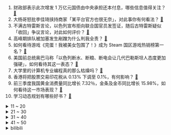 1. 财政部表示此次增发 1 万亿元国债由中央承担还本付息，哪些信息值得关注？ [:link:](https://www.zhihu.com/question/627742163)
2. 大杨哥怒批李佳琦挟持商家「某平台官方也很无奈」，对此事你有何看法？ [:link:](https://www.zhihu.com/question/627727252)
3. 不满古特雷斯言论，以色列宣布拒向联合国官员发签证，随后古特雷斯疑似「收回」争议言论，对此如何评价？ [:link:](https://www.zhihu.com/question/627773786)
4. 高峰期排队被加塞发生剐蹭为什么判我全责？ [:link:](https://www.zhihu.com/question/627401861)
5. 如何看待游戏《完蛋！我被美女包围了！》成为 Steam 国区游戏热销榜第一名？ [:link:](https://www.zhihu.com/question/627493942)
6. 美国前总统奥巴马称「以色列断水、断粮、断电会让几代巴勒斯坦人态度更加强硬」，如何看待其这一表态？ [:link:](https://www.zhihu.com/question/627564727)
7. 大学里的计算机专业编程真的那么枯燥吗？ [:link:](https://www.zhihu.com/question/331375711)
8. 香港将把股票交易印花税从 0.13% 下调至 0.1%，有何影响？ [:link:](https://www.zhihu.com/question/627725529)
9. 前三季度我国黄金消费量同比增长 7.32％，金条及金币同比增长 15.98%，如何看待这一市场表现？ [:link:](https://www.zhihu.com/question/627713882)
10. 学习动态规划有哪些好书？ [:link:](https://www.zhihu.com/question/38213967)
<details>
<summary>11 ~ 20</summary>

11. 京东采销喊话李佳琦，称产品因售价低于直播间收律师函索赔，该事件的具体情况是什么？ [:link:](https://www.zhihu.com/question/627554145)
12. 一个双非二本考研到 211  985 名校现实吗？ [:link:](https://www.zhihu.com/question/438984653)
13. 2023年下半年预算十五万左右家用SUV汽车有什么推荐？ [:link:](https://www.zhihu.com/question/609174132)
14. 如何评价10月25日发布的骁龙8Gen3处理器？ [:link:](https://www.zhihu.com/question/627694406)
15. 当你老了，你想要一个怎样的生活？ [:link:](https://www.zhihu.com/question/626036920)
16. 当年你们班第一名和最后一名的人都在干吗？ [:link:](https://www.zhihu.com/question/29634348)
17. 如何评价《海贼王》漫画第1096话？ [:link:](https://www.zhihu.com/question/627358387)
18. 《英雄联盟》三个解说里，那个总也插不进嘴的解说是什么感受？ [:link:](https://www.zhihu.com/question/627049457)
19. 为什么简历里出现有半年的待业期，很容易就会被 HR 刷掉？ [:link:](https://www.zhihu.com/question/622554210)
20. 湖北一老师批改作业时写下评语「你是孤儿吗」，校方称将调查此事，如何看待此事？ [:link:](https://www.zhihu.com/question/627706474)
</details>
<details>
<summary>21 ~ 30</summary>

21. 那维莱特是否透支了大部分主C的销量？ [:link:](https://www.zhihu.com/question/627524271)
22. 你为什么喜欢镜流同行任务？该故事的亮点在哪里？ [:link:](https://www.zhihu.com/question/626321613)
23. 除了汉文和日文，世界上还有不用空格的文字吗？ [:link:](https://www.zhihu.com/question/23102799)
24. 23-24 赛季 NBA 常规赛揭幕战，湖人 107:119 掘金，詹姆斯21分，如何评价本场比赛？ [:link:](https://www.zhihu.com/question/627693406)
25. NBA 23-24新赛季，常规赛揭幕战，勇士104-108太阳，库里27分，如何评价这场比赛？ [:link:](https://www.zhihu.com/question/627714150)
26. 我身边的人分不清路由器 5GHz 频段和手机 5G 网络，我该如何向他们通俗易懂地讲解？ [:link:](https://www.zhihu.com/question/622371487)
27. 2023 年双十一有哪些性价比高的实用数码「必买好物」？ [:link:](https://www.zhihu.com/question/627702061)
28. CPU为何不按体质区分价格? [:link:](https://www.zhihu.com/question/627448001)
29. 如果末世来临，你能召唤三个原神角色和你组队在末世生存，你会选哪三个？ [:link:](https://www.zhihu.com/question/627548247)
30. 2023 年双十一选购固态硬盘有哪些注意事项，哪款比较值得购买？ [:link:](https://www.zhihu.com/question/627699744)
</details>
<details>
<summary>31 ~ 40</summary>

31. 有没有发生在明朝年间有趣的小故事？ [:link:](https://www.zhihu.com/question/414513845)
32. 有没有哪个电视剧是你 n 刷的？ [:link:](https://www.zhihu.com/question/621227487)
33. 李家超公布今日起向香港新生儿发放 2 万港元奖励，为期三年，香港新置业印花税减半，哪些信息值得关注？ [:link:](https://www.zhihu.com/question/627725543)
34. 《为有暗香来》改编自知乎盐言故事七月荔的小说《洗铅华》，你认为改编得如何？是否符合你的期待？ [:link:](https://www.zhihu.com/question/625974294)
35. 有哪些可以很好提高职场工作效率的电脑外设产品值得推荐？ [:link:](https://www.zhihu.com/question/627698239)
36. 布偶猫开脸失败是什么意思? [:link:](https://www.zhihu.com/question/401002166)
37. 2023 年有哪些买后让你「体验感爆棚」的数码产品？ [:link:](https://www.zhihu.com/question/627698111)
38. 高通发布第三代骁龙 8 移动平台，130 亿大模型塞进电脑手机，有哪些亮点？ [:link:](https://www.zhihu.com/question/627673335)
39. 2024 年国考报名人数超 291 万，再创历史新高，反映出哪些报考趋势？ [:link:](https://www.zhihu.com/question/627612878)
40. 2023 胡润百富榜发布，农夫山泉钟睒睒第三次成为中国首富，马化腾、黄峥升至二三名，哪些信息可关注？ [:link:](https://www.zhihu.com/question/627566774)
</details>
<details>
<summary>41 ~ 50</summary>

41. 在发展AI大模型时，如何避免AI决策深黑盒化等问题反噬人类？ [:link:](https://www.zhihu.com/question/627548677)
42. 如何评价《再见爱人》第三季第八期（上）？ [:link:](https://www.zhihu.com/question/627549502)
43. 今年双十一有哪些兼顾办公与娱乐的全能笔记本值得入手？ [:link:](https://www.zhihu.com/question/627698324)
44. 执行神舟十七号载人飞行任务的航天员乘组确定，哪些信息值得关注？他们将共同完成哪些任务？ [:link:](https://www.zhihu.com/question/627697792)
45. 今年双十一有没有给家装人定制的「省学指南」？ [:link:](https://www.zhihu.com/question/627710875)
46. 岛津家为什么在秀吉征伐九州和关原合战两次站错队伍后还能成为幕府第二大藩？ [:link:](https://www.zhihu.com/question/40094565)
47. 有哪些提升生活品质的影音好物值得在双 11 入手？ [:link:](https://www.zhihu.com/question/627698646)
48. 2023 年双 11，有什么值得购买的耳机推荐？ [:link:](https://www.zhihu.com/question/627699552)
49. 可以分享一下你相册里的日出日落吗？ [:link:](https://www.zhihu.com/question/626073279)
50. 上班族总是掉很多头发，应该怎么做头皮养护？ [:link:](https://www.zhihu.com/question/626767946)
</details><details>
<summary>bilibili</summary>

</details>